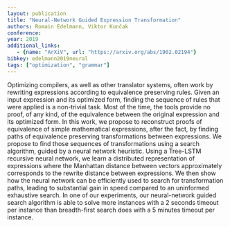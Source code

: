 ```yaml
---
layout: publication
title: "Neural-Network Guided Expression Transformation"
authors: Romain Edelmann, Viktor Kunčak
conference:
year: 2019
additional_links:
   - {name: "ArXiV", url: "https://arxiv.org/abs/1902.02194"}
bibkey: edelmann2019neural
tags: ["optimization", "grammar"]
---
```

Optimizing compilers, as well as other translator systems, often work by rewriting expressions according to equivalence preserving rules. Given an input expression and its optimized form, finding the sequence of rules that were applied is a non-trivial task. Most of the time, the tools provide no proof, of any kind, of the equivalence between the original expression and its optimized form. In this work, we propose to reconstruct proofs of equivalence of simple mathematical expressions, after the fact, by finding paths of equivalence preserving transformations between expressions. We propose to find those sequences of transformations using a search algorithm, guided by a neural network heuristic. Using a Tree-LSTM recursive neural network, we learn a distributed representation of expressions where the Manhattan distance between vectors approximately corresponds to the rewrite distance between expressions. We then show how the neural network can be efficiently used to search for transformation paths, leading to substantial gain in speed compared to an uninformed exhaustive search. In one of our experiments, our neural-network guided search algorithm is able to solve more instances with a 2 seconds timeout per instance than breadth-first search does with a 5 minutes timeout per instance.
